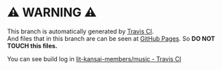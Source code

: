 # :warning: WARNING :warning:
This branch is automatically generated by [Travis CI](https://travis-ci.org).  
And files that in this branch are can be seen at [GitHub Pages](http://lit-kansai-members.github.io/music/).
So **DO NOT TOUCH this files.**

You can see build log in [lit-kansai-members/music - Travis CI](https://travis-ci.org/lit-kansai-members/music)

